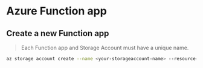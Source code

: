 # Azure Function app

## Create a new Function app

> Each Function app and Storage Account must have a unique name.

```bash
az storage account create --name <your-storageaccount-name> --resource-group myResourceGroup --location eastus --sku Standard_LRS

```
